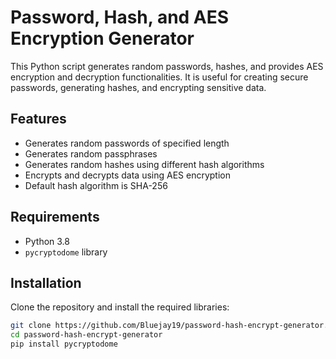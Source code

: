 # Password, Hash, and AES Encryption Generator

This Python script generates random passwords, hashes, and provides AES encryption and decryption functionalities. It is useful for creating secure passwords, generating hashes, and encrypting sensitive data.

## Features
- Generates random passwords of specified length
- Generates random passphrases
- Generates random hashes using different hash algorithms
- Encrypts and decrypts data using AES encryption
- Default hash algorithm is SHA-256

## Requirements
- Python 3.8
- `pycryptodome` library

## Installation
Clone the repository and install the required libraries:
```bash
git clone https://github.com/Bluejay19/password-hash-encrypt-generator.git
cd password-hash-encrypt-generator
pip install pycryptodome
